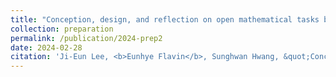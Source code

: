 ```yaml
---
title: "Conception, design, and reflection on open mathematical tasks by pre-service elementary teachers"
collection: preparation
permalink: /publication/2024-prep2
date: 2024-02-28
citation: 'Ji-Eun Lee, <b>Eunhye Flavin</b>, Sunghwan Hwang, &quot;Conception, design, and reflection on open mathematical tasks by pre-service elementary teachers,&quot; submitted to <i>Journal of Mathematics Teacher Education</i>, April. 2024.' Mar. 2024.'
---
```

